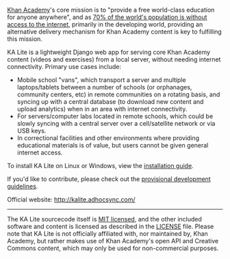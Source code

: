 [Khan Academy](http://www.khanacademy.org/)'s core mission is to "provide a free world-class education for anyone anywhere", and as [70% of the world's population is without access to the internet](http://en.wikipedia.org/wiki/Global_Internet_usage), primarily in the developing world, providing an alternative delivery mechanism for Khan Academy content is key to fulfilling this mission.

KA Lite is a lightweight Django web app for serving core Khan Academy content (videos and exercises) from a local server, without needing internet connectivity. Primary use cases include:
* Mobile school "vans", which transport a server and multiple laptops/tablets between a number of schools (or orphanages, community centers, etc) in remote communities on a rotating basis, and syncing up with a central database (to download new content and upload analytics) when in an area with internet connectivity.
* For servers/computer labs located in remote schools, which could be slowly syncing with a central server over a cell/satellite network or via USB keys.
* In correctional facilities and other environments where providing educational materials is of value, but users cannot be given general internet access.

To install KA Lite on Linux or Windows, view the [installation guide](https://github.com/jamalex/ka-lite/blob/master/INSTALL.md).

If you'd like to contribute, please check out the [provisional development guidelines](https://github.com/jamalex/ka-lite/blob/master/docs/DEVELOPMENT.md).

Official website: http://kalite.adhocsync.com/

---

The KA Lite sourcecode itself is [MIT licensed](http://opensource.org/licenses/MIT), and the other included software
and content is licensed as described in the [LICENSE](./LICENSE) file. Please note that KA Lite is not officially affiliated with, nor maintained by, Khan Academy, but rather makes use of Khan Academy's open API and Creative Commons content, which may only be used for non-commercial purposes.